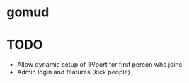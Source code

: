 # gomud

# TODO
* Allow dynamic setup of IP/port for first person who joins
* Admin login and features (kick people)
